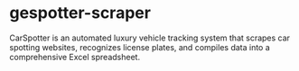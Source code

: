 # gespotter-scraper
CarSpotter is an automated luxury vehicle tracking system that scrapes car spotting websites, recognizes license plates, and compiles data into a comprehensive Excel spreadsheet.
